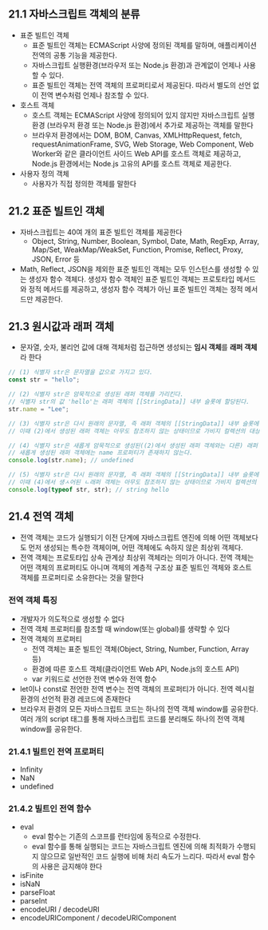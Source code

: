 ## 21.1 자바스크립트 객체의 분류

- 표준 빌트인 객체
  - 표준 빌트인 객체는 ECMAScript 사양에 정의된 객체를 말하며, 애플리케이션 전역의 공통 기능을 제공한다.
  - 자바스크립트 실행환경(브라우저 또는 Node.js 환경)과 관계없이 언제나 사용할 수 있다.
  - 표준 빌트인 객체는 전역 객체의 프로퍼티로서 제공된다. 따라서 별도의 선언 없이 전역 변수처럼 언제나 참조할 수 있다.
- 호스트 객체
  - 호스트 객체는 ECMAScript 사양에 정의되어 있지 않지만 자바스크립트 실행 환경 (브라우저 환경 또는 Node.js 환경)에서 추가로 제공하는 객체를 말한다
  - 브라우저 환경에서는 DOM, BOM, Canvas, XMLHttpRequest, fetch, requestAnimationFrame, SVG, Web Storage, Web Component, Web Worker와 같은 클라이언트 사이드 Web API를 호스트 객체로 제공하고, Node.js 환경에서는 Node.js 고유의 API를 호스트 객체로 제공한다.
- 사용자 정의 객체
  - 사용자가 직접 정의한 객체를 말한다

## 21.2 표준 빌트인 객체

- 자바스크립트는 40여 개의 표준 빌트인 객체를 제공한다
  - Object, String, Number, Boolean, Symbol, Date, Math, RegExp, Array, Map/Set, WeakMap/WeakSet, Function, Promise, Reflect, Proxy, JSON, Error 등
- Math, Reflect, JSON을 제외한 표준 빌트인 객체는 모두 인스턴스를 생성할 수 있는 생성자 함수 객체다. 생성자 함수 객체인 표준 빌트인 객체는 프로토타입 메서드와 정적 메서드를 제공하고, 생성자 함수 객체가 아닌 표준 빌트인 객체는 정적 메서드만 제공한다.

## 21.3 원시값과 래퍼 객체

- 문자열, 숫자, 불리언 값에 대해 객체처럼 접근하면 생성되는 **임시 객체**를 **래퍼 객체**라 한다

```jsx
// (1) 식별자 str은 문자열을 값으로 가지고 있다.
const str = "hello";

// (2) 식별자 str은 암묵적으로 생성된 래퍼 객체를 가리킨다.
// 식별자 str의 값 'hello'는 래퍼 객체의 [[StringData]] 내부 슬롯에 할당된다.
str.name = "Lee";

// (3) 식별자 str은 다시 원래의 문자열, 즉 래퍼 객체의 [[StringData]] 내부 슬롯에 할당된 원시값을 갖는다.
// 이때 (2)에서 생성된 래퍼 객체는 아무도 참조하지 않는 상태이므로 가비지 컬렉션의 대상이 된다.

// (4) 식별자 str은 새롭게 암묵적으로 생성된((2)에서 생성된 래퍼 객체와는 다른) 래퍼 객체를 가리킨다.
// 새롭게 생성된 래퍼 객체에는 name 프로퍼티가 존재하지 않는다.
console.log(str.name); // undefined

// (5) 식별자 str은 다시 원래의 문자열, 즉 래퍼 객체의 [[StringData]] 내부 슬롯에 할당된 원시값을 갖는다.
// 이때 (4)에서 생ㅅ어된 ㄴ래퍼 객체는 아무도 참조하지 않는 상태이므로 가비지 컬렉션의 대상이 된다.
console.log(typeof str, str); // string hello
```

## 21.4 전역 객체

- 전역 객체는 코드가 실행되기 이전 단계에 자바스크립트 엔진에 의해 어떤 객체보다도 먼저 생성되는 특수한 객체이며, 어떤 객체에도 속하지 않은 최상위 객체다.
- 전역 객체는 프로토타입 상속 관계상 최상위 객체라는 의미가 아니다. 전역 객체는 어떤 객체의 프로퍼티도 아니며 객체의 계층적 구조상 표준 빌트인 객체와 호스트 객체를 프로퍼티로 소유한다는 것을 말한다

### 전역 객체 특징

- 개발자가 의도적으로 생성할 수 없다
- 전역 객체 프로퍼티를 참조할 때 window(또는 global)를 생략할 수 있다
- 전역 객체의 프로퍼티
  - 전역 객체는 표준 빌트인 객체(Object, String, Number, Function, Array 등)
  - 환경에 따른 호스트 객체(클라이언트 Web API, Node.js의 호스트 API)
  - var 키워드로 선언한 전역 변수와 전역 함수
- let이나 const로 전언한 전역 변수는 전역 객체의 프로퍼티가 아니다. 전역 렉시컬 환경의 선언적 환경 레코드에 존재한다
- 브라우저 환경의 모든 자바스크립트 코드는 하나의 전역 객체 window를 공유한다. 여러 개의 script 태그를 통해 자바스크립트 코드를 분리해도 하나의 전역 객체 window를 공유한다.

### 21.4.1 빌트인 전역 프로퍼티

- Infinity
- NaN
- undefined

### 21.4.2 빌트인 전역 함수

- eval
  - eval 함수는 기존의 스코프를 런타임에 동적으로 수정한다.
  - eval 함수를 통해 실행되는 코드는 자바스크립트 엔진에 의해 최적화가 수행되지 않으므로 일반적인 코드 실행에 비해 처리 속도가 느리다. 따라서 eval 함수의 사용은 금지해야 한다
- isFinite
- isNaN
- parseFloat
- parseInt
- encodeURI / decodeURI
- encodeURIComponent / decodeURIComponent
